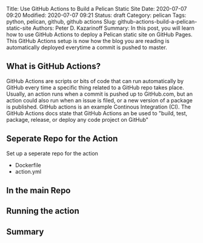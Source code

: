 Title: Use GitHub Actions to Build a Pelican Static Site
Date: 2020-07-07 09:20
Modified: 2020-07-07 09:21
Status: draft
Category: pelican
Tags: python, pelican, github, github actions
Slug:  github-actions-build-a-pelican-static-site
Authors: Peter D. Kazarinoff
Summary: In this post, you will learn how to use GitHub Actions to deploy a Pelican static site on GitHub Pages. This GitHub Actions setup is now how the blog you are reading is automatically deployed everytime a commit is pushed to master.

## What is GitHub Actions?

GitHub Actions are scripts or bits of code that can run automatically by GitHub every time a specific thing related to a GitHub repo takes place. Usually, an action runs when a commit is pushed up to GitHub.com, but an action could also run when an issue is filed, or a new version of a package is published. GitHub actions is an example Continous Integration (CI). The GitHub Actions docs state that GitHub Actions an be used to "build, test, package, release, or deploy any code project on GitHub"

## Seperate Repo for the Action

Set up a seperate repo for the action

 - Dockerfile
 - action.yml

## In the main Repo

## Running the action

## Summary
